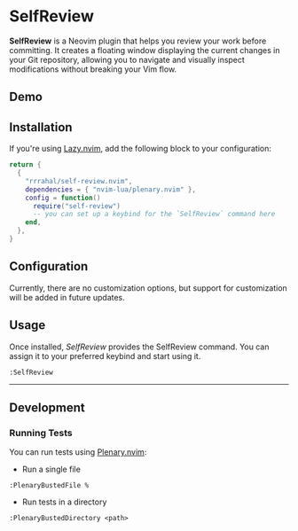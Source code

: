 # SelfReview

**SelfReview** is a Neovim plugin that helps you review your work before committing. It creates a floating window displaying the current changes in your Git repository, allowing you to navigate and visually inspect modifications without breaking your Vim flow.

## Demo


## Installation

If you're using [Lazy.nvim](https://github.com/folke/lazy.nvim), add the following block to your configuration:

```lua
return {
  {
    "rrrahal/self-review.nvim",
    dependencies = { "nvim-lua/plenary.nvim" },
    config = function()
      require("self-review")
      -- you can set up a keybind for the `SelfReview` command here
    end,
  },
}
```

## Configuration

Currently, there are no customization options, but support for customization will be added in future updates.

## Usage
Once installed, *SelfReview* provides the SelfReview command. You can assign it to your preferred keybind and start using it.
```vim
:SelfReview
```

----

## Development

### Running Tests
You can run tests using [Plenary.nvim](https://github.com/nvim-lua/plenary.nvim):


- Run a single file
```vim
:PlenaryBustedFile %
```

- Run tests in a directory
```vim
:PlenaryBustedDirectory <path>
```
